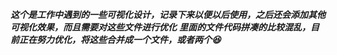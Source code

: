 
***这个是工作中遇到的一些可视化设计，记录下来以便以后使用，之后还会添加其他可视化效果，而且需要对这些文件进行优化***
***里面的文件代码拼凑的比较混乱，目前正在努力优化，将这些合并成一个文件，或者两个:laughing:***

